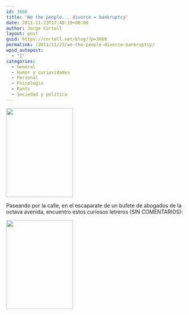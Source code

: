 ```yaml
---
id: 3666
title: 'We the people... divorce = bankruptcy'
date: 2011-11-23T17:48:19+00:00
author: Jorge Cortell
layout: post
guid: https://cortell.net/blog/?p=3666
permalink: /2011/11/23/we-the-people-divorce-bankruptcy/
wpsd_autopost:
  - "1"
categories:
  - General
  - Humor y curiosidades
  - Personal
  - Psicología
  - Rants
  - Sociedad y polí­tica
---
```

<img class="aligncenter" title="We the people...divorce" src="https://farm8.staticflickr.com/7163/6416111787_ff1a620b92_m.jpg" alt="" width="180" height="240" />

Paseando por la calle, en el escaparate de un bufete de abogados de la octava avenida, encuentro estos curiosos letreros (SIN COMENTARIOS):

<img class="aligncenter" title="Divorce=Bankruptcy" src="https://farm8.staticflickr.com/7156/6416111843_f7a58f1967_m.jpg" alt="" width="180" height="240" />